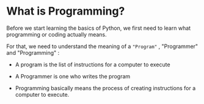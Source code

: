 # What is Programming?

Before we start learning the basics of Python, we first need to learn what programming or coding actually means.

For that, we need to understand the meaning of a `"Program"` , "Programmer" and "Programming" :

- A program is the list of instructions for a computer to execute

- A Programmer is one who writes the program

- Programming basically means the process of creating instructions for a computer to execute.
